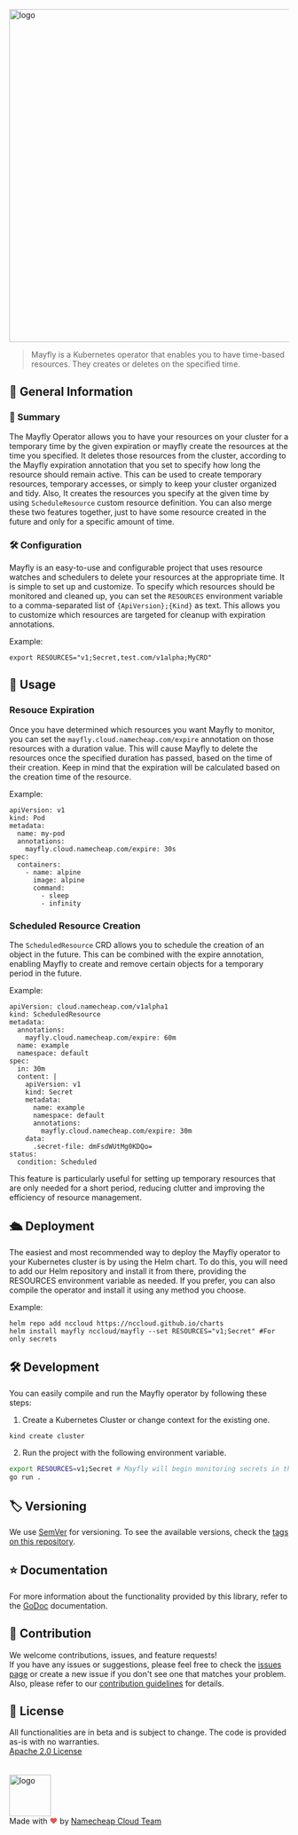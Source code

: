 <picture>
  <source media="(prefers-color-scheme: dark)" srcset="https://abload.de/img/mayfly-logo-lightm5ib0.png">
  <img alt="logo" width="600"  src="https://abload.de/img/mayfly-logo-darkt9eye.png">
</picture>

> Mayfly is a Kubernetes operator that enables you to have time-based resources. They creates or deletes on the specified time.

## 📖 General Information

### 📄 Summary

The Mayfly Operator allows you to have your resources on your cluster for a temporary time by the given expiration or mayfly create the resources at the time you specified.
It deletes those resources from the cluster, according to the Mayfly expiration annotation that you set to specify how long the resource should remain active. This can be used to create temporary resources, temporary accesses, or simply to keep your cluster organized and tidy. 
Also, It creates the resources you specify at the given time by using `ScheduleResource` custom resource definition. You can also merge these two features together, just to have some resource created in the future and only for a specific amount of time.   

### 🛠 Configuration

Mayfly is an easy-to-use and configurable project that uses resource watches and schedulers to delete your resources at the appropriate time. It is simple to set up and customize.
To specify which resources should be monitored and cleaned up, you can set the `RESOURCES` environment variable to a comma-separated list of `{ApiVersion};{Kind}` as text. This allows you to customize which resources are targeted for cleanup with expiration annotations.

Example:
```
export RESOURCES="v1;Secret,test.com/v1alpha;MyCRD"
```

## 🚀 Usage

### Resouce Expiration

Once you have determined which resources you want Mayfly to monitor, you can set the `mayfly.cloud.namecheap.com/expire` annotation on those resources with a duration value. This will cause Mayfly to delete the resources once the specified duration has passed, based on the time of their creation.
Keep in mind that the expiration will be calculated based on the creation time of the resource.

Example:
```
apiVersion: v1
kind: Pod
metadata:
  name: my-pod
  annotations:
    mayfly.cloud.namecheap.com/expire: 30s
spec:
  containers:
    - name: alpine
      image: alpine
      command:
        - sleep
        - infinity
```

### Scheduled Resource Creation

The `ScheduledResource` CRD allows you to schedule the creation of an object in the future. This can be combined with the expire annotation, enabling Mayfly to create and remove certain objects for a temporary period in the future.

Example:
```
apiVersion: cloud.namecheap.com/v1alpha1
kind: ScheduledResource
metadata:
  annotations:
    mayfly.cloud.namecheap.com/expire: 60m
  name: example
  namespace: default
spec:
  in: 30m
  content: |
    apiVersion: v1
    kind: Secret
    metadata:
      name: example
      namespace: default
      annotations:
        mayfly.cloud.namecheap.com/expire: 30m
    data:
      .secret-file: dmFsdWUtMg0KDQo=
status:
  condition: Scheduled
```
This feature is particularly useful for setting up temporary resources that are only needed for a short period, reducing clutter and improving the efficiency of resource management.

## 🛳️ Deployment

The easiest and most recommended way to deploy the Mayfly operator to your Kubernetes cluster is by using the Helm chart. To do this, you will need to add our Helm repository and install it from there, providing the RESOURCES environment variable as needed. If you prefer, you can also compile the operator and install it using any method you choose.

Example:
```
helm repo add nccloud https://nccloud.github.io/charts
helm install mayfly nccloud/mayfly --set RESOURCES="v1;Secret" #For only secrets
```

## 🛠 Development

You can easily compile and run the Mayfly operator by following these steps:

1) Create a Kubernetes Cluster or change context for the existing one.

```bash
kind create cluster
```

2) Run the project with the following environment variable.

```bash
export RESOURCES=v1;Secret # Mayfly will begin monitoring secrets in the cluster. For more information, see the configuration section.
go run .
```

## 🏷️ Versioning

We use [SemVer](http://semver.org/) for versioning.
To see the available versions, check the [tags on this repository](https://github.com/nccloud/mayfly/tags).

## ⭐️ Documentation

For more information about the functionality provided by this library, refer to the [GoDoc](http://godoc.org/github.com/nccloud/mayfly) documentation.


## 🤝 Contribution

We welcome contributions, issues, and feature requests!<br />
If you have any issues or suggestions, please feel free to check the [issues page](https://github.com/nccloud/mayfly/issues) or create a new issue if you don't see one that matches your problem. <br>
Also, please refer to our [contribution guidelines](CONTRIBUTING.md) for details.

## 📝 License
All functionalities are in beta and is subject to change. The code is provided as-is with no warranties.<br>
[Apache 2.0 License](./LICENSE)<br>
<br><br>
<img alt="logo" width="75" src="https://avatars.githubusercontent.com/u/7532706" /><br>
Made with <span style="color: #e25555;">&hearts;</span> by [Namecheap Cloud Team](https://github.com/NCCloud)

